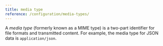 ```yaml
---
title: media type
reference: /configuration/media-types/
---
```


A _media type_ (formerly known as a MIME type) is a two-part identifier for file formats and transmitted content. For example, the media type for JSON data is `application/json`.
